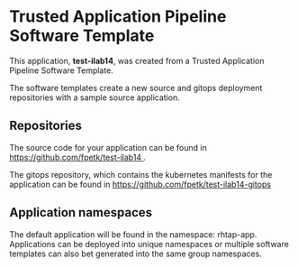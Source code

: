 # Trusted Application Pipeline Software Template

This application, **test-ilab14**, was created from a Trusted Application Pipeline Software Template.

The software templates create a new source and gitops deployment repositories with a sample source application. 

## Repositories

The source code for your application can be found in [https://github.com/fpetk/test-ilab14 ](https://github.com/fpetk/test-ilab14 ).
 
The gitops repository, which contains the kubernetes manifests for the application can be found in 
[https://github.com/fpetk/test-ilab14-gitops ](https://github.com/fpetk/test-ilab14-gitops ) 

## Application namespaces 

The default application will be found in the namespace: rhtap-app. Applications can be deployed into unique namespaces or multiple software templates can also bet generated into the same group namespaces.  
